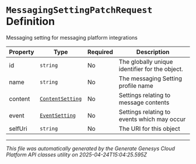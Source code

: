# `MessagingSettingPatchRequest` Definition

Messaging setting for messaging platform integrations

| Property | Type | Required | Description |
|----------|------|----------|-------------|
| id | `string` | No | The globally unique identifier for the object. |
| name | `string` | No | The messaging Setting profile name |
| content | [`ContentSetting`](contentsetting-definition.md) | No | Settings relating to message contents |
| event | [`EventSetting`](eventsetting-definition.md) | No | Settings relating to events which may occur |
| selfUri | `string` | No | The URI for this object |

---

*This file was automatically generated by the Generate Genesys Cloud Platform API classes utility on 2025-04-24T15:04:25.595Z*